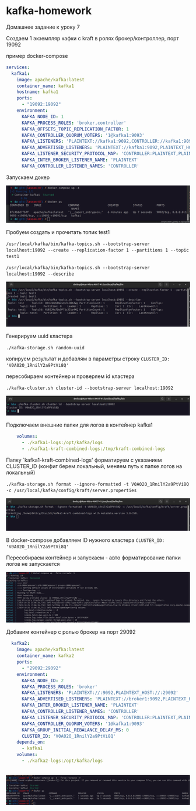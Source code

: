 # kafka-homework

Домашнее задание к уроку 7

Создаем 1 экземпляр кафки c kraft в ролях брокер/контроллер, порт 19092

пример docker-compose
```yml
services:
  kafka1:
    image: apache/kafka:latest
    container_name: kafka1
    hostname: kafka1
    ports:
      - "19092:19092"
    environment:
      KAFKA_NODE_ID: 1
      KAFKA_PROCESS_ROLES: 'broker,controller'
      KAFKA_OFFSETS_TOPIC_REPLICATION_FACTOR: 1
      KAFKA_CONTROLLER_QUORUM_VOTERS: '1@kafka1:9093'
      KAFKA_LISTENERS: 'PLAINTEXT://kafka1:9092,CONTROLLER://kafka1:9093,PLAINTEXT_HOST://0.0.0.0:19092'
      KAFKA_ADVERTISED_LISTENERS: 'PLAINTEXT://kafka1:9092,PLAINTEXT_HOST://localhost:19092'
      KAFKA_LISTENER_SECURITY_PROTOCOL_MAP: 'CONTROLLER:PLAINTEXT,PLAINTEXT:PLAINTEXT,PLAINTEXT_HOST:PLAINTEXT'
      KAFKA_INTER_BROKER_LISTENER_NAME: 'PLAINTEXT'
      KAFKA_CONTROLLER_LISTENER_NAMES: 'CONTROLLER'
```

Запускаем докер

![2024-10-26_13-30.png](2024-10-26_13-30.png)

Пробуем создать и прочитать топик test1

`/usr/local/kafka/bin/kafka-topics.sh --bootstrap-server localhost:19092 --create --replication-factor 1 --partitions 1 --topic test1`

`/usr/local/kafka/bin/kafka-topics.sh --bootstrap-server localhost:19092 --describe`

![2024-10-26_13-33.png](2024-10-26_13-33.png)

Генерируем uuid кластера

`./kafka-storage.sh random-uuid`

копируем результат и добавлям в параметры строку `CLUSTER_ID: 'V0A02O_1RnilY2a9PtVi8Q'`

пересобираем контейнер и проверяем id кластера

`./kafka-cluster.sh cluster-id --bootstrap-server localhost:19092`

![2024-10-26_13-59.png](2024-10-26_13-59.png)


Подключаем внешние папки для логов в контейнер kafka1

```yml
    volumes:
      - ./kafka1-logs:/opt/kafka/logs
      - ./kafka1-kraft-combined-logs:/tmp/kraft-combined-logs
```

Папку `kafka1-kraft-combined-logs' форматируем с указанием CLUSTER_ID (конфиг берем локальный, меняем путь к папке логов на локальный)

`./kafka-storage.sh format --ignore-formatted -t V0A02O_1RnilY2a9PtVi8Q -c /usr/local/kafka/config/kraft/server.properties`

![2024-10-26_18-03.png](2024-10-26_18-03.png)

В docker-compose добавляем ID нужного кластера `CLUSTER_ID: 'V0A02O_1RnilY2a9PtVi8Q'`

Пересобираем контейнер и запускаем - авто форматирование папки логов не запускается

![2024-10-26_18-12.png](2024-10-26_18-12.png)

Добавим контейнер с ролью брокер на порт 29092

```yml
  kafka2:
    image: apache/kafka:latest
    container_name: kafka2
    ports:
      - "29092:29092"
    environment:
      KAFKA_NODE_ID: 2
      KAFKA_PROCESS_ROLES: 'broker'
      KAFKA_LISTENERS: 'PLAINTEXT://:9092,PLAINTEXT_HOST://:29092'
      KAFKA_ADVERTISED_LISTENERS: 'PLAINTEXT://broker1:9092,PLAINTEXT_HOST://localhost:29092'
      KAFKA_INTER_BROKER_LISTENER_NAME: 'PLAINTEXT'
      KAFKA_CONTROLLER_LISTENER_NAMES: 'CONTROLLER'
      KAFKA_LISTENER_SECURITY_PROTOCOL_MAP: 'CONTROLLER:PLAINTEXT,PLAINTEXT:PLAINTEXT,PLAINTEXT_HOST:PLAINTEXT'
      KAFKA_CONTROLLER_QUORUM_VOTERS: '1@kafka1:9093'
      KAFKA_GROUP_INITIAL_REBALANCE_DELAY_MS: 0
      CLUSTER_ID: 'V0A02O_1RnilY2a9PtVi8Q'
    depends_on:
      - kafka1
    volumes:
      - ./kafka2-logs:/opt/kafka/logs
 
 ```
![2024-10-26_18-37.png](2024-10-26_18-37.png)